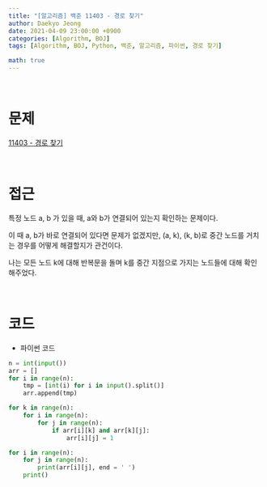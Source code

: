 ```yaml
---
title: "[알고리즘] 백준 11403 - 경로 찾기"
author: Daekyo Jeong
date: 2021-04-09 23:00:00 +0900
categories: [Algorithm, BOJ]
tags: [Algorithm, BOJ, Python, 백준, 알고리즘, 파이썬, 경로 찾기]

math: true
---
```



<br/>

# **문제**

[11403 - 경로 찾기](https://www.acmicpc.net/problem/11403)

<br/>

# **접근**

특정 노드 a, b 가 있을 때, a와 b가 연결되어 있는지 확인하는 문제이다.  

이 때 a, b가 바로 연결되어 있다면 문제가 없겠지만, (a, k), (k, b)로 중간 노드를 거치는 경우를 어떻게 해결할지가 관건이다.  

나는 모든 노드 k에 대해 반복문을 돌며 k를 중간 지점으로 가지는 노드들에 대해 확인해주었다.  

<br/>

# **코드**

- 파이썬 코드   

```py
n = int(input())
arr = []
for i in range(n):
    tmp = [int(i) for i in input().split()]
    arr.append(tmp)

for k in range(n):
    for i in range(n):
        for j in range(n):
            if arr[i][k] and arr[k][j]:
                arr[i][j] = 1

for i in range(n):
    for j in range(n):
        print(arr[i][j], end = ' ')
    print()

```

<br/>
